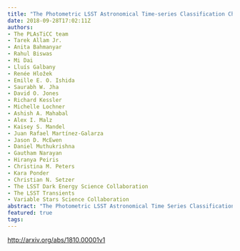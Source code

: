 ```yaml
---
title: "The Photometric LSST Astronomical Time-series Classification Challenge   (PLAsTiCC): Data set"
date: 2018-09-28T17:02:11Z
authors:
- The PLAsTiCC team
- Tarek Allam Jr.
- Anita Bahmanyar
- Rahul Biswas
- Mi Dai
- Lluís Galbany
- Renée Hložek
- Emille E. O. Ishida
- Saurabh W. Jha
- David O. Jones
- Richard Kessler
- Michelle Lochner
- Ashish A. Mahabal
- Alex I. Malz
- Kaisey S. Mandel
- Juan Rafael Martínez-Galarza
- Jason D. McEwen
- Daniel Muthukrishna
- Gautham Narayan
- Hiranya Peiris
- Christina M. Peters
- Kara Ponder
- Christian N. Setzer
- The LSST Dark Energy Science Collaboration
- The LSST Transients
- Variable Stars Science Collaboration
abstract: "The Photometric LSST Astronomical Time Series Classification Challenge (PLAsTiCC) is an open data challenge to classify simulated astronomical time-series data in preparation for observations from the Large Synoptic Survey Telescope (LSST), which will achieve first light in 2019 and commence its 10-year main survey in 2022. LSST will revolutionize our understanding of the changing sky, discovering and measuring millions of time-varying objects.   In this challenge, we pose the question: how well can we classify objects in the sky that vary in brightness from simulated LSST time-series data, with all its challenges of non-representativity? In this note we explain the need for a data challenge to help classify such astronomical sources and describe the PLAsTiCC data set and Kaggle data challenge, noting that while the references are provided for context, they are not needed to participate in the challenge."
featured: true
tags:
---
```

http://arxiv.org/abs/1810.00001v1